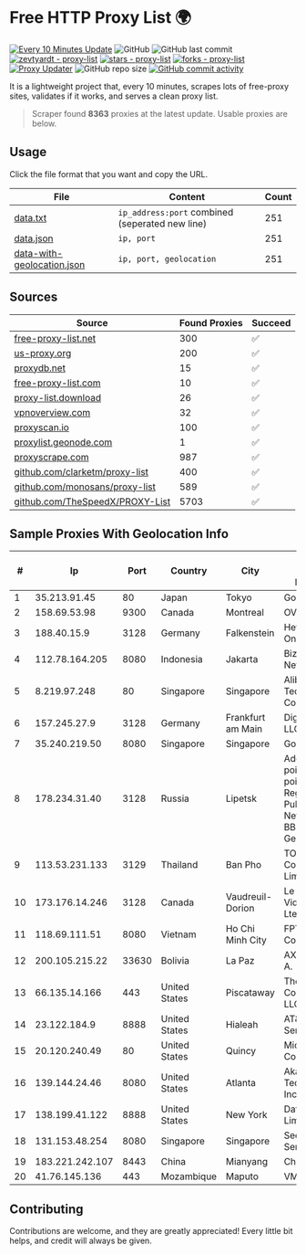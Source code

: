 
# Free HTTP Proxy List 🌍

[![Every 10 Minutes Update](https://github.com/mertguvencli/http-proxy-list/actions/workflows/main.yml/badge.svg?branch=main)](https://github.com/mertguvencli/http-proxy-list/actions/workflows/main.yml)
![GitHub](https://img.shields.io/github/license/mertguvencli/http-proxy-list)
![GitHub last commit](https://img.shields.io/github/last-commit/mertguvencli/http-proxy-list)
[![zevtyardt - proxy-list](https://img.shields.io/static/v1?label=zevtyardt&message=proxy-list&color=blue&logo=github)](https://github.com/zevtyardt/proxy-list "Go to GitHub repo")
[![stars - proxy-list](https://img.shields.io/github/stars/zevtyardt/proxy-list?style=social)](https://github.com/zevtyardt/proxy-list)
[![forks - proxy-list](https://img.shields.io/github/forks/zevtyardt/proxy-list?style=social)](https://github.com/zevtyardt/proxy-list)
[![Proxy Updater](https://github.com/zevtyardt/proxy-list/workflows/Proxy%20Updater/badge.svg)](https://github.com/zevtyardt/proxy-list/actions?query=workflow:"Proxy+Updater")
![GitHub repo size](https://img.shields.io/github/repo-size/zevtyardt/proxy-list)
[![GitHub commit activity](https://img.shields.io/github/commit-activity/m/zevtyardt/proxy-list?logo=commits)](https://github.com/zevtyardt/proxy-list/commits/main)

It is a lightweight project that, every 10 minutes, scrapes lots of free-proxy sites, validates if it works, and serves a clean proxy list.

> Scraper found **8363** proxies at the latest update. Usable proxies are below.

## Usage

Click the file format that you want and copy the URL.

|File|Content|Count|
|----|-------|-----|
|[data.txt](https://raw.githubusercontent.com/mertguvencli/http-proxy-list/main/proxy-list/data.txt)|`ip_address:port` combined (seperated new line)|251|
|[data.json](https://raw.githubusercontent.com/mertguvencli/http-proxy-list/main/proxy-list/data.json)|`ip, port`|251|
|[data-with-geolocation.json](https://raw.githubusercontent.com/mertguvencli/http-proxy-list/main/proxy-list/data-with-geolocation.json)|`ip, port, geolocation`|251|

## Sources

|Source|Found Proxies|Succeed|
|------|-------------|-------|
|[free-proxy-list.net](https://free-proxy-list.net)|300|✅|
|[us-proxy.org](https://www.us-proxy.org)|200|✅|
|[proxydb.net](http://proxydb.net)|15|✅|
|[free-proxy-list.com](https://free-proxy-list.com/?page=&port=&type%5B%5D=http&type%5B%5D=https&up_time=0&search=Search)|10|✅|
|[proxy-list.download](https://www.proxy-list.download/HTTP)|26|✅|
|[vpnoverview.com](https://vpnoverview.com/privacy/anonymous-browsing/free-proxy-servers)|32|✅|
|[proxyscan.io](https://www.proxyscan.io)|100|✅|
|[proxylist.geonode.com](https://proxylist.geonode.com/api/proxy-list?limit=300&page=1&sort_by=lastChecked&sort_type=desc&protocols=http,https)|1|✅|
|[proxyscrape.com](https://api.proxyscrape.com/v2/?request=displayproxies&protocol=http&timeout=10000&country=all&ssl=all&anonymity=all)|987|✅|
|[github.com/clarketm/proxy-list](https://raw.githubusercontent.com/clarketm/proxy-list/master/proxy-list-raw.txt)|400|✅|
|[github.com/monosans/proxy-list](https://raw.githubusercontent.com/monosans/proxy-list/main/proxies/http.txt)|589|✅|
|[github.com/TheSpeedX/PROXY-List](https://raw.githubusercontent.com/TheSpeedX/PROXY-List/master/http.txt)|5703|✅|


## Sample Proxies With Geolocation Info

|#|Ip|Port|Country|City|Internet Service Provider|
|-|--|----|-------|----|-------------------------|
|1|35.213.91.45|80|Japan|Tokyo|Google LLC|
|2|158.69.53.98|9300|Canada|Montreal|OVH SAS|
|3|188.40.15.9|3128|Germany|Falkenstein|Hetzner Online GmbH|
|4|112.78.164.205|8080|Indonesia|Jakarta|Biznet Networks|
|5|8.219.97.248|80|Singapore|Singapore|Alibaba (US) Technology Co., Ltd.|
|6|157.245.27.9|3128|Germany|Frankfurt am Main|DigitalOcean, LLC|
|7|35.240.219.50|8080|Singapore|Singapore|Google LLC|
|8|178.234.31.40|3128|Russia|Lipetsk|Address point-to-point Lipetsk Regional Public Network BBN-3/1/1 General|
|9|113.53.231.133|3129|Thailand|Ban Pho|TOT Public Company Limited|
|10|173.176.14.246|3128|Canada|Vaudreuil-Dorion|Le Groupe Videotron Ltee|
|11|118.69.111.51|8080|Vietnam|Ho Chi Minh City|FPT Telecom Company|
|12|200.105.215.22|33630|Bolivia|La Paz|AXS Bolivia S. A.|
|13|66.135.14.166|443|United States|Piscataway|The Constant Company, LLC|
|14|23.122.184.9|8888|United States|Hialeah|AT&T Services, Inc.|
|15|20.120.240.49|80|United States|Quincy|Microsoft Corporation|
|16|139.144.24.46|8080|United States|Atlanta|Akamai Technologies, Inc.|
|17|138.199.41.122|8888|United States|New York|Datacamp Limited|
|18|131.153.48.254|8080|Singapore|Singapore|Secured Servers LLC|
|19|183.221.242.107|8443|China|Mianyang|China Mobile|
|20|41.76.145.136|443|Mozambique|Maputo|VM  S.A|



## Contributing

Contributions are welcome, and they are greatly appreciated! Every
little bit helps, and credit will always be given.

